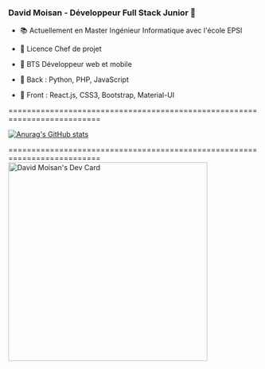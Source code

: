 ### David Moisan - Développeur Full Stack Junior 👋                     
                                                                       
- 📚 Actuellement en Master Ingénieur Informatique avec l'école EPSI    
- 🥇 Licence Chef de projet                                             
- 🥇 BTS Développeur web et mobile                                      
                                                                       
- 💬 Back : Python, PHP, JavaScript                                    
- 💬 Front : React.js, CSS3, Bootstrap, Material-UI                    
                                                                        
==========================================================================

[![Anurag's GitHub stats](https://github-readme-stats.vercel.app/api?username=David-Moisan&show_icons=true&theme=dark)](https://github.com/anuraghazra/github-readme-stats)

==========================================================================
<a href="https://app.daily.dev/DavMoiz">
  <img src="https://api.daily.dev/devcards/e523dea3143b4950a20fd83b59d89405.png?r=yw6" width="400" alt="David Moisan's Dev Card"/>
</a>
